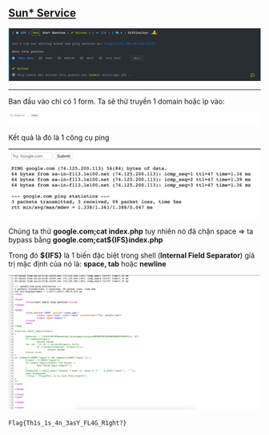 ## [Sun* Service](https://ctf.viblo.asia/puzzles/sun-service-knjw1vcjylx)

![image-20200412223749696](images/image-20200412223749696.png)

***

Ban đầu vào chỉ có 1 form. Ta sẽ thử truyền 1 domain hoặc ip vào:

![image-20200412223915987](images/image-20200412223915987.png)

Kết quả là đó là 1 công cụ ping

![image-20200412224102087](images/image-20200412224102087.png)

Chúng ta thử **google.com;cat index.php** tuy nhiên nó đã chặn space => ta bypass bằng **google.com;cat${IFS}index.php**

Trong đó **${IFS}** là 1 biến đặc biệt trong shell (**Internal Field Separator**) giá trị mặc định của nó là: **space, tab** hoặc **newline**

![image-20200412224928918](images/image-20200412224928918.png)

`Flag{Th1s_1s_4n_3asY_FL4G_R1ght?}`